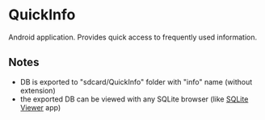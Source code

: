 
# QuickInfo

Android application.
Provides quick access to frequently used information.

## Notes

- DB is exported to "sdcard/QuickInfo" folder with "info" name (without extension)
- the exported DB can be viewed with any SQLite browser (like [SQLite Viewer](https://play.google.com/store/apps/details?id=com.kokufu.android.apps.sqliteviewer.free) app)
